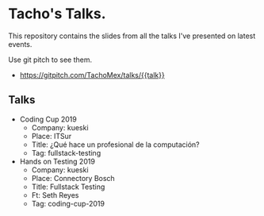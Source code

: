 # Tacho's Talks.

This repository contains the slides from all the talks I've presented on latest
events.

Use git pitch to see them.

- https://gitpitch.com/TachoMex/talks/{{talk}}

## Talks

- Coding Cup 2019
  - Company: kueski
  - Place: ITSur
  - Title: ¿Qué hace un profesional de la computación?
  - Tag: fullstack-testing
- Hands on Testing 2019
  - Company: kueski
  - Place: Connectory Bosch
  - Title: Fullstack Testing
  - Ft: Seth Reyes
  - Tag: coding-cup-2019
